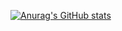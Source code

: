 [![Anurag's GitHub stats](https://github-readme-stats.vercel.app/api?username=cudawarped&rank_icon=github&include_all_commits=true&title_color=76b900)](https://github.com/anuraghazra/github-readme-stats)

